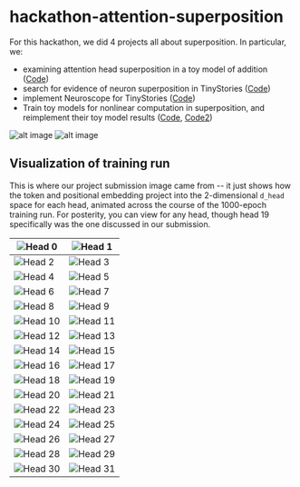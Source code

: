 # hackathon-attention-superposition


For this hackathon, we did 4 projects all about superposition. In particular, we:

- examining attention head superposition in a toy model of addition ([Code](https://github.com/firstuserhere/hackathon-attention-superposition/blob/main/Integer_Addition_Transformer_Attention_Head_Superposition.ipynb))
- search for evidence of neuron superposition in TinyStories ([Code](https://github.com/firstuserhere/hackathon-attention-superposition/blob/main/Investigating_Superposition_in_Tinystories.ipynb))
- implement Neuroscope for TinyStories ([Code](https://github.com/joshuadavid/neuroscope))
- Train toy models for nonlinear computation in superposition, and reimplement their toy model results ([Code](https://github.com/firstuserhere/hackathon-attention-superposition/blob/main/Hackathon_Computation_in_superpositon_.ipynb), [Code2](https://github.com/firstuserhere/hackathon-attention-superposition/blob/main/Hackathon_basic_template.ipynb))

![alt image](heatmap_animation.gif)
![alt image](heatmap_multi_animation.gif)

## Visualization of training run

This is where our project submission image came from -- it just shows how the token and positional embedding project into the 2-dimensional `d_head` space for each head, animated across the course of the 1000-epoch training run. For posterity, you can view for any head, though head 19 specifically was the one discussed in our submission.

| ![Head 0](attn_projection_anims/head-000.gif) | ![Head 1](attn_projection_anims/head-001.gif) |
| --- | --- |
| ![Head 2](attn_projection_anims/head-002.gif) | ![Head 3](attn_projection_anims/head-003.gif) |
| ![Head 4](attn_projection_anims/head-004.gif) | ![Head 5](attn_projection_anims/head-005.gif) |
| ![Head 6](attn_projection_anims/head-006.gif) | ![Head 7](attn_projection_anims/head-007.gif) |
| ![Head 8](attn_projection_anims/head-010.gif) | ![Head 9](attn_projection_anims/head-009.gif) |
| ![Head 10](attn_projection_anims/head-010.gif) | ![Head 11](attn_projection_anims/head-011.gif) |
| ![Head 12](attn_projection_anims/head-012.gif) | ![Head 13](attn_projection_anims/head-013.gif) |
| ![Head 14](attn_projection_anims/head-014.gif) | ![Head 15](attn_projection_anims/head-015.gif) |
| ![Head 16](attn_projection_anims/head-016.gif) | ![Head 17](attn_projection_anims/head-017.gif) |
| ![Head 18](attn_projection_anims/head-018.gif) | ![Head 19](attn_projection_anims/head-019.gif) |
| ![Head 20](attn_projection_anims/head-020.gif) | ![Head 21](attn_projection_anims/head-021.gif) |
| ![Head 22](attn_projection_anims/head-022.gif) | ![Head 23](attn_projection_anims/head-023.gif) |
| ![Head 24](attn_projection_anims/head-024.gif) | ![Head 25](attn_projection_anims/head-025.gif) |
| ![Head 26](attn_projection_anims/head-026.gif) | ![Head 27](attn_projection_anims/head-027.gif) |
| ![Head 28](attn_projection_anims/head-028.gif) | ![Head 29](attn_projection_anims/head-029.gif) |
| ![Head 30](attn_projection_anims/head-030.gif) | ![Head 31](attn_projection_anims/head-031.gif) |
